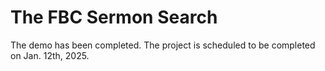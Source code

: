 # The FBC Sermon Search
The demo has been completed.
The project is scheduled to be completed on Jan. 12th, 2025.
